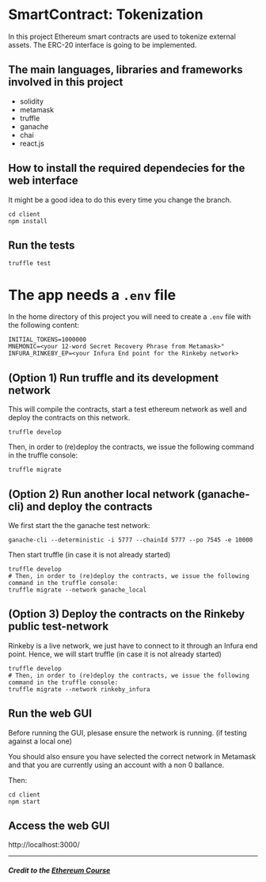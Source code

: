 # SmartContract: Tokenization

In this project Ethereum smart contracts are used to tokenize external assets. The ERC-20 interface is going to be implemented. 

## The main languages, libraries and frameworks involved in this project

* solidity
* metamask
* truffle
* ganache
* chai
* react.js

## How to install the required dependecies for the web interface

It might be a good idea to do this every time you change the branch. 
```
cd client
npm install
```

## Run the tests
```
truffle test
```

# The app needs a `.env` file
In the home directory of this project you will need to create a `.env` file with the following content:

```
INITIAL_TOKENS=1000000
MNEMONIC=<your 12-word Secret Recovery Phrase from Metamask>"
INFURA_RINKEBY_EP=<your Infura End point for the Rinkeby network>
```

## (Option 1) Run truffle and its development network

This will compile the contracts, start a test ethereum network as well and deploy the contracts on this network.  

```
truffle develop
```

Then, in order to (re)deploy the contracts, we issue the following command in the truffle console:
```
truffle migrate
```

## (Option 2) Run another local network (ganache-cli) and deploy the contracts

We first start the the ganache test network:

```
ganache-cli --deterministic -i 5777 --chainId 5777 --po 7545 -e 10000
```

Then start truffle (in case it is not already started) 

```
truffle develop
# Then, in order to (re)deploy the contracts, we issue the following command in the truffle console:
truffle migrate --network ganache_local
```

## (Option 3) Deploy the contracts on the Rinkeby public test-network

Rinkeby is a live network, we just have to connect to it through an Infura end point. Hence, we will start truffle (in case it is not already started) 

```
truffle develop
# Then, in order to (re)deploy the contracts, we issue the following command in the truffle console:
truffle migrate --network rinkeby_infura
```


## Run the web GUI
Before running the GUI, plesase ensure the network is running. (if testing against a local one)

You should also ensure you have selected the correct network in Metamask and that you are currently using an account with a non 0 ballance.

Then:

```
cd client
npm start
```

## Access the web GUI

http://localhost:3000/


-----------------------------------------------------------------

##### Credit to the [Ethereum Course](https://ethereum-blockchain-developer.com/) 